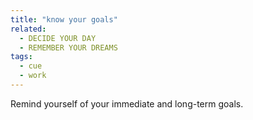 ```yaml
---
title: "know your goals"
related:
  - DECIDE YOUR DAY
  - REMEMBER YOUR DREAMS
tags:
  - cue
  - work
---
```

Remind yourself of your immediate and long-term goals.